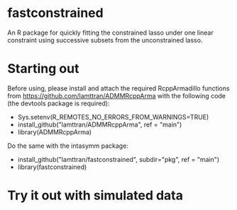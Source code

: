 # fastconstrained
An R package for quickly fitting the constrained lasso under one linear constraint using successive subsets from the unconstrained lasso.

# Starting out
Before using, please install and attach the required RcppArmadillo functions from https://github.com/lamttran/ADMMRcppArma with the following code (the devtools package is required):
- Sys.setenv(R_REMOTES_NO_ERRORS_FROM_WARNINGS=TRUE)
- install_github("lamttran/ADMMRcppArma", ref = "main") 
- library(ADMMRcppArma)

Do the same with the intasymm package:
- install_github("lamttran/fastconstrained", subdir="pkg", ref = "main") 
- library(fastconstrained)

# Try it out with simulated data
